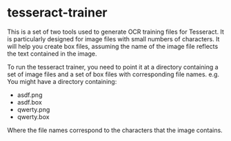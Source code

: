 # tesseract-trainer
This is a set of two tools used to generate OCR training files for Tesseract. It is particularly designed for image files with small numbers of characters. It will help you create box files, assuming the name of the image file reflects the text contained in the image. 

To run the tesseract trainer, you need to point it at a directory containing a set of image files and a set of box files with corresponding file names. e.g. You might have a directory containing:
- asdf.png
- asdf.box
- qwerty.png
- qwerty.box

Where the file names correspond to the characters that the image contains.